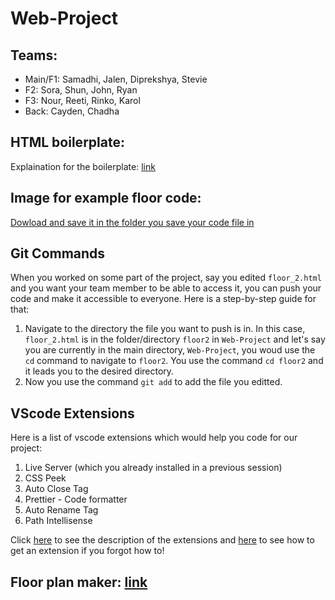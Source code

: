 # Web-Project

## Teams:

* Main/F1: Samadhi, Jalen, Diprekshya, Stevie 
* F2: Sora, Shun, John, Ryan
* F3: Nour, Reeti, Rinko, Karol
* Back: Cayden, Chadha

## HTML boilerplate:
Explaination for the boilerplate: [link](https://www.freecodecamp.org/news/basic-html5-template-boilerplate-code-example/)

## Image for example floor code:
[Dowload and save it in the folder you save your code file in](https://imgur.com/ZYsNEia)

## Git Commands

When you worked on some part of the project, say you edited <code>floor_2.html</code> and you want your team member to be able to access it, you can push your code and make it accessible to everyone. Here is a step-by-step guide for that:

1. Navigate to the directory the file you want to push is in. In this case, <code>floor_2.html</code> is in the folder/directory <code>floor2</code> in <code>Web-Project</code> and let's say you are currently in the main directory, <code>Web-Project</code>, you woud use the <code>cd</code> command to navigate to <code>floor2</code>. You use the command <code>cd floor2</code> and it leads you to the desired directory.
2. Now you use the command <code>git add</code> to add the file you editted.

## VScode Extensions 

Here is a list of vscode extensions which would help you code for our project:

1. Live Server (which you already installed in a previous session)
2. CSS Peek
3. Auto Close Tag
4. Prettier - Code formatter
5. Auto Rename Tag
6. Path Intellisense

Click [here](https://blog.bitsrc.io/top-10-visual-studio-code-extensions-for-web-developers-5bd6a76bdf5f) to see the description of the extensions and [here](https://code.visualstudio.com/docs/editor/extension-marketplace#:~:text=Browse%20for%20extensions,-You%20can%20browse&text=Bring%20up%20the%20Extensions%20view,on%20the%20VS%20Code%20Marketplace.) to see how to get an extension if you forgot how to!

## Floor plan maker: [link](https://floorplancreator.net/)
